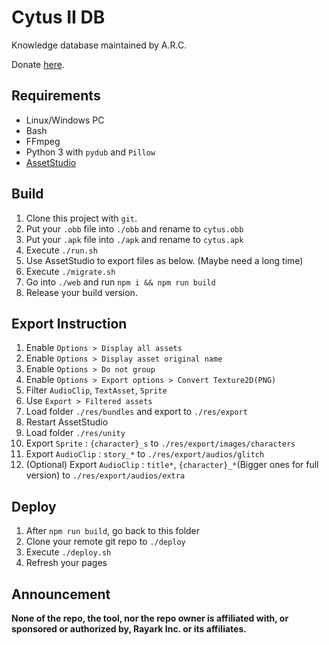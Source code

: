 # Cytus II DB

Knowledge database maintained by A.R.C.

Donate [here](https://afdian.net/@dtsdao).

## Requirements

- Linux/Windows PC
- Bash
- FFmpeg
- Python 3 with `pydub` and `Pillow`
- [AssetStudio](https://github.com/Perfare/AssetStudio)

## Build

1. Clone this project with `git`.
2. Put your `.obb` file into `./obb` and rename to `cytus.obb`
3. Put your `.apk` file into `./apk` and rename to `cytus.apk`
4. Execute `./run.sh`
5. Use AssetStudio to export files as below. (Maybe need a long time)
6. Execute `./migrate.sh`
7. Go into `./web` and run `npm i && npm run build`
8. Release your build version.

## Export Instruction

1. Enable `Options > Display all assets`
2. Enable `Options > Display asset original name`
3. Enable `Options > Do not group`
4. Enable `Options > Export options > Convert Texture2D(PNG)`
3. Filter `AudioClip`, `TextAsset`, `Sprite`
5. Use `Export > Filtered assets`
6. Load folder `./res/bundles` and export to `./res/export`
7. Restart AssetStudio
8. Load folder `./res/unity`
9. Export `Sprite` : `{character}_s` to `./res/export/images/characters`
10. Export `AudioClip` : `story_*` to `./res/export/audios/glitch`
11. (Optional) Export `AudioClip` : `title*`, `{character}_*`(Bigger ones for full version) to `./res/export/audios/extra`

## Deploy

1. After `npm run build`, go back to this folder
2. Clone your remote git repo to `./deploy`
3. Execute `./deploy.sh`
4. Refresh your pages

## Announcement

**None of the repo, the tool, nor the repo owner is affiliated with, or sponsored or authorized by, Rayark Inc. or its affiliates.**